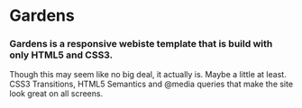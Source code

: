 # Gardens

### Gardens is a responsive webiste template that is build with only HTML5 and CSS3. 

Though this may seem like no big deal, it actually is. Maybe a little at least. CSS3 Transitions, HTML5 Semantics and @media queries that make the site look great on all screens.
